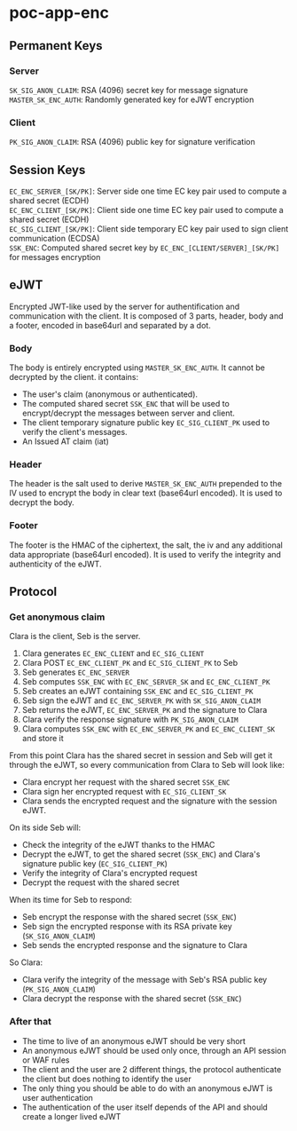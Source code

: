 # poc-app-enc

## Permanent Keys

### Server
`SK_SIG_ANON_CLAIM`: RSA (4096) secret key for message signature  
`MASTER_SK_ENC_AUTH`: Randomly generated key for eJWT encryption  

### Client
`PK_SIG_ANON_CLAIM`: RSA (4096) public key for signature verification  

## Session Keys
`EC_ENC_SERVER_[SK/PK]`: Server side one time EC key pair used to compute a shared secret (ECDH)  
`EC_ENC_CLIENT_[SK/PK]`: Client side one time EC key pair used to compute a shared secret (ECDH)  
`EC_SIG_CLIENT_[SK/PK]`: Client side temporary EC key pair used to sign client communication (ECDSA)  
`SSK_ENC`: Computed shared secret key by `EC_ENC_[CLIENT/SERVER]_[SK/PK]` for messages encryption

## eJWT
Encrypted JWT-like used by the server for authentification and communication with the client. It is composed of 3 parts, header, body and a footer, encoded in base64url and separated by a dot.
### Body
The body is entirely encrypted using `MASTER_SK_ENC_AUTH`. It cannot be decrypted by the client. it contains:  
- The user's claim (anonymous or authenticated).
- The computed shared secret `SSK_ENC` that will be used to encrypt/decrypt the messages between server and client.
- The client temporary signature public key `EC_SIG_CLIENT_PK` used to verify the client's messages.
- An Issued AT claim (iat)
### Header
The header is the salt used to derive `MASTER_SK_ENC_AUTH` prepended to the IV used to encrypt the body in clear text (base64url encoded). It is used to decrypt the body.  
### Footer
The footer is the HMAC of the ciphertext, the salt, the iv and any additional data appropriate (base64url encoded). It is used to verify the integrity and authenticity of the eJWT.  

## Protocol

### Get anonymous claim
Clara is the client, Seb is the server.  
  
1. Clara generates `EC_ENC_CLIENT` and `EC_SIG_CLIENT`
2. Clara POST `EC_ENC_CLIENT_PK` and `EC_SIG_CLIENT_PK` to Seb
3. Seb generates `EC_ENC_SERVER`
4. Seb computes `SSK_ENC` with `EC_ENC_SERVER_SK` and `EC_ENC_CLIENT_PK`
5. Seb creates an eJWT containing `SSK_ENC` and `EC_SIG_CLIENT_PK`
6. Seb sign the eJWT and `EC_ENC_SERVER_PK` with `SK_SIG_ANON_CLAIM`
7. Seb returns the eJWT, `EC_ENC_SERVER_PK` and the signature to Clara
8. Clara verify the response signature with `PK_SIG_ANON_CLAIM`
9. Clara computes `SSK_ENC` with `EC_ENC_SERVER_PK` and `EC_ENC_CLIENT_SK` and store it

From this point Clara has the shared secret in session and Seb will get it through the eJWT, so every communication from Clara to Seb will look like:
- Clara encrypt her request with the shared secret `SSK_ENC`
- Clara sign her encrypted request with `EC_SIG_CLIENT_SK`
- Clara sends the encrypted request and the signature with the session eJWT.
  
On its side Seb will:
- Check the integrity of the eJWT thanks to the HMAC
- Decrypt the eJWT, to get the shared secret (`SSK_ENC`) and Clara's signature public key (`EC_SIG_CLIENT_PK`)
- Verify the integrity of Clara's encrypted request
- Decrypt the request with the shared secret
  
When its time for Seb to respond:
- Seb encrypt the response with the shared secret (`SSK_ENC`)
- Seb sign the encrypted response with its RSA private key (`SK_SIG_ANON_CLAIM`)
- Seb sends the encrypted response and the signature to Clara
  
So Clara:
- Clara verify the integrity of the message with Seb's RSA public key (`PK_SIG_ANON_CLAIM`)
- Clara decrypt the response with the shared secret (`SSK_ENC`)

### After that
- The time to live of an anonymous eJWT should be very short
- An anonymous eJWT should be used only once, through an API session or WAF rules
- The client and the user are 2 different things, the protocol authenticate the client but does nothing to identify the user
- The only thing you should be able to do with an anonymous eJWT is user authentication
- The authentication of the user itself depends of the API and should create a longer lived eJWT